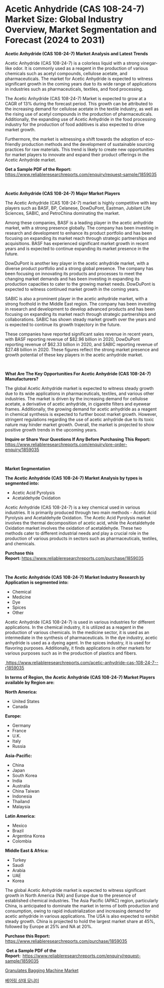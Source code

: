 <p><h1>Acetic Anhydride (CAS 108-24-7) Market Size: Global Industry Overview, Market Segmentation and Forecast (2024 to 2031)</h1></p><p><strong>Acetic Anhydride (CAS 108-24-7) Market Analysis and Latest Trends</strong></p>
<p><p>Acetic Anhydride (CAS 108-24-7) is a colorless liquid with a strong vinegar-like odor. It is commonly used as a reagent in the production of various chemicals such as acetyl compounds, cellulose acetate, and pharmaceuticals. The market for Acetic Anhydride is expected to witness significant growth in the coming years due to its wide range of applications in industries such as pharmaceuticals, textiles, and food processing.</p><p>The Acetic Anhydride (CAS 108-24-7) Market is expected to grow at a CAGR of 13% during the forecast period. This growth can be attributed to the increasing demand for cellulose acetate in the textile industry, as well as the rising use of acetyl compounds in the production of pharmaceuticals. Additionally, the expanding use of Acetic Anhydride in the food processing industry for the production of food additives is also expected to drive market growth.</p><p>Furthermore, the market is witnessing a shift towards the adoption of eco-friendly production methods and the development of sustainable sourcing practices for raw materials. This trend is likely to create new opportunities for market players to innovate and expand their product offerings in the Acetic Anhydride market.</p></p>
<p><strong>Get a Sample PDF of the Report:&nbsp;</strong> <a href="https://www.reliableresearchreports.com/enquiry/request-sample/1859035">https://www.reliableresearchreports.com/enquiry/request-sample/1859035</a></p>
<p>&nbsp;</p>
<p><strong>Acetic Anhydride (CAS 108-24-7) Major Market Players</strong></p>
<p><p>The Acetic Anhydride (CAS 108-24-7) market is highly competitive with key players such as BASF, BP, Celanese, DowDuPont, Eastman, Jubilant Life Sciences, SABIC, and PetroChina dominating the market. </p><p>Among these companies, BASF is a leading player in the acetic anhydride market, with a strong presence globally. The company has been investing in research and development to enhance its product portfolio and has been focusing on expanding its market reach through strategic partnerships and acquisitions. BASF has experienced significant market growth in recent years and is expected to continue expanding its market presence in the future.</p><p>DowDuPont is another key player in the acetic anhydride market, with a diverse product portfolio and a strong global presence. The company has been focusing on innovating its products and processes to meet the changing market demands and has been investing in expanding its production capacities to cater to the growing market needs. DowDuPont is expected to witness continued market growth in the coming years.</p><p>SABIC is also a prominent player in the acetic anhydride market, with a strong foothold in the Middle East region. The company has been investing in research and development to develop advanced products and has been focusing on expanding its market reach through strategic partnerships and collaborations. SABIC has shown steady market growth over the years and is expected to continue its growth trajectory in the future.</p><p>These companies have reported significant sales revenue in recent years, with BASF reporting revenue of $82.96 billion in 2020, DowDuPont reporting revenue of $62.33 billion in 2020, and SABIC reporting revenue of $27.48 billion in 2020. These figures reflect the strong market presence and growth potential of these key players in the acetic anhydride market.</p></p>
<p>&nbsp;</p>
<p><strong>What Are The Key Opportunities For Acetic Anhydride (CAS 108-24-7) Manufacturers?</strong></p>
<p><p>The global Acetic Anhydride market is expected to witness steady growth due to its wide applications in pharmaceuticals, textiles, and various other industries. The market is driven by the increasing demand for cellulose acetate, a derivative of acetic anhydride, in cigarette filters and eyewear frames. Additionally, the growing demand for acetic anhydride as a reagent in chemical synthesis is expected to further boost market growth. However, stringent regulations regarding the use of acetic anhydride due to its toxic nature may hinder market growth. Overall, the market is projected to show positive growth trends in the upcoming years.</p></p>
<p><strong>Inquire or Share Your Questions If Any Before Purchasing This Report:</strong> <a href="https://www.reliableresearchreports.com/enquiry/pre-order-enquiry/1859035">https://www.reliableresearchreports.com/enquiry/pre-order-enquiry/1859035</a></p>
<p>&nbsp;</p>
<p><strong>Market Segmentation</strong></p>
<p><strong>The Acetic Anhydride (CAS 108-24-7) Market Analysis by types is segmented into:</strong></p>
<p><ul><li>Acetic Acid Pyrolysis</li><li>Acetaldehyde Oxidation</li></ul></p>
<p><p>Acetic Anhydride (CAS 108-24-7) is a key chemical used in various industries. It is primarily produced through two main methods - Acetic Acid Pyrolysis and Acetaldehyde Oxidation. The Acetic Acid Pyrolysis market involves the thermal decomposition of acetic acid, while the Acetaldehyde Oxidation market involves the oxidation of acetaldehyde. These two methods cater to different industrial needs and play a crucial role in the production of various products in sectors such as pharmaceuticals, textiles, and chemicals.</p></p>
<p><strong>Purchase this Report:&nbsp;</strong><a href="https://www.reliableresearchreports.com/purchase/1859035">https://www.reliableresearchreports.com/purchase/1859035</a></p>
<p>&nbsp;</p>
<p><strong>The Acetic Anhydride (CAS 108-24-7) Market Industry Research by Application is segmented into:</strong></p>
<p><ul><li>Chemical</li><li>Medicine</li><li>Dye</li><li>Spices</li><li>Other</li></ul></p>
<p><p>Acetic Anhydride (CAS 108-24-7) is used in various industries for different applications. In the chemical industry, it is utilized as a reagent in the production of various chemicals. In the medicine sector, it is used as an intermediate in the synthesis of pharmaceuticals. In the dye industry, acetic anhydride is used as a dyeing agent. In the spices industry, it is used for flavoring purposes. Additionally, it finds applications in other markets for various purposes such as in the production of plastics and fibers.</p></p>
<p><a href="https://www.reliableresearchreports.com/acetic-anhydride-cas-108-24-7--r1859035">&nbsp;https://www.reliableresearchreports.com/acetic-anhydride-cas-108-24-7--r1859035</a></p>
<p><strong>In terms of Region, the Acetic Anhydride (CAS 108-24-7) Market Players available by Region are:</strong></p>
<p>
    <p> <strong> North America: </strong>
        <ul>
            <li>United States</li>
            <li>Canada</li>
        </ul>
        </p> 
    <p> <strong> Europe: </strong>
        <ul>
            <li>Germany</li>
            <li>France</li>
            <li>U.K.</li>
            <li>Italy</li>
            <li>Russia</li>
        </ul>
        </p> 
    <p> <strong> Asia-Pacific: </strong>
        <ul>
            <li>China</li>
            <li>Japan</li>
            <li>South Korea</li>
            <li>India</li>
            <li>Australia</li>
            <li>China Taiwan</li>
            <li>Indonesia</li>
            <li>Thailand</li>
            <li>Malaysia</li>
        </ul>
        </p> 
    <p> <strong> Latin America: </strong>
        <ul>
            <li>Mexico</li>
            <li>Brazil</li>
            <li>Argentina Korea</li>
            <li>Colombia</li>
        </ul>
        </p> 
    <p> <strong> Middle East & Africa: </strong>
        <ul>
            <li>Turkey</li>
            <li>Saudi</li>
            <li>Arabia</li>
            <li>UAE</li>
            <li>Korea</li>
        </ul>
    </p>
    </p>
<p><p>The global Acetic Anhydride market is expected to witness significant growth in North America (NA) and Europe due to the presence of established chemical industries. The Asia Pacific (APAC) region, particularly China, is anticipated to dominate the market in terms of both production and consumption, owing to rapid industrialization and increasing demand for acetic anhydride in various applications. The USA is also expected to exhibit steady growth. China is projected to hold the largest market share at 45%, followed by Europe at 25% and NA at 20%.</p></p>
<p><strong>Purchase this Report: </strong><a href="https://www.reliableresearchreports.com/purchase/1859035">https://www.reliableresearchreports.com/purchase/1859035</a></p>
<p>&nbsp;<strong>Get a Sample PDF of the Report:&nbsp;&nbsp;</strong><a href="https://www.reliableresearchreports.com/enquiry/request-sample/1859035">https://www.reliableresearchreports.com/enquiry/request-sample/1859035</a></p>
<p><strong></strong></p>
<p><p><a href="https://view.publitas.com/reportprime-1/granulates-bagging-machine-market-research-report-includes-analysis-on-market-size-share-and-growth-rate-at-14-5-cagr-forecasted-from-2024-to-2031/">Granulates Bagging Machine Market</a></p><p><a href="https://github.com/rcabello548/Market-Research-Report-List-1/blob/main/6042549144563.md">베어링 상태 모니터</a></p></p>